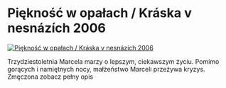 Piękność w opałach / Kráska v nesnázích 2006 
=============
[![Piękność w opałach / Kráska v nesnázích 2006 ](http://vidos.pl/images/player.gif)](http://vidos.pl/pieknosc-w-opalach-krska-v-nesnzch-2006)

 Trzydziestoletnia Marcela marzy o lepszym, ciekawszym życiu. Pomimo gorących i namiętnych nocy, małżeństwo Marceli przeżywa kryzys. Zmęczona zobacz pełny opis
